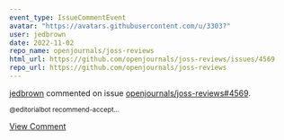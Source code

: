 ```yaml
---
event_type: IssueCommentEvent
avatar: "https://avatars.githubusercontent.com/u/3303?"
user: jedbrown
date: 2022-11-02
repo_name: openjournals/joss-reviews
html_url: https://github.com/openjournals/joss-reviews/issues/4569
repo_url: https://github.com/openjournals/joss-reviews
---
```


<a href='https://github.com/jedbrown' target='_blank'>jedbrown</a> commented on issue <a href='https://github.com/openjournals/joss-reviews/issues/4569' target='_blank'>openjournals/joss-reviews#4569</a>.

<small>@editorialbot recommend-accept...</small>

<a href='https://github.com/openjournals/joss-reviews/issues/4569' target='_blank'>View Comment</a>